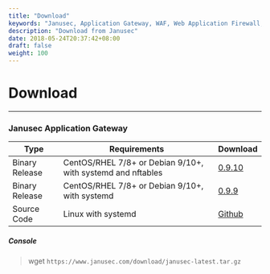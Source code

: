 ```yaml
---
title: "Download"
keywords: "Janusec, Application Gateway, WAF, Web Application Firewall, WebCruiser, Web Vulnerability Scanner"
description: "Download from Janusec"
date: 2018-05-24T20:37:42+08:00
draft: false
weight: 100
---
```


# Download
----

### Janusec Application Gateway  

| Type     | Requirements | Download |
|----------|--------------|----------|
|Binary Release | CentOS/RHEL 7/8+ or Debian 9/10+, with systemd and nftables | [0.9.10](https://www.janusec.com/download/janusec-latest.tar.gz)    |
|Binary Release | CentOS/RHEL 7/8+ or Debian 9/10+, with systemd | [0.9.9](https://www.janusec.com/download/janusec-0.9.9.tar.gz)    |
|Source Code    | Linux with systemd                        | [Github](https://github.com/Janusec/janusec) |


##### Console  
> wget `https://www.janusec.com/download/janusec-latest.tar.gz`   


